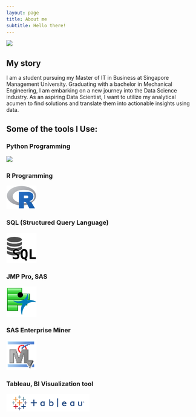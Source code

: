 ```yaml
---
layout: page
title: About me
subtitle: Hello there!
---
```


<img src="https://limyongkai.github.io/assets/img/profile-modified.png" width="180">

## My story

I am a student pursuing my Master of IT in Business at Singapore Management University. Graduating with a bachelor in Mechanical Engineering, I am embarking on a new journey into the Data Science industry. As an aspiring Data Scientist, I want to utilize my analytical acumen to find solutions and translate them into actionable insights using data.

## Some of the tools I Use:

### Python Programming
<img src="https://limyongkai.github.io/assets/img/python.png" width="180">

### R Programming
<img src="assets/img/R.png" width="80">

### SQL (Structured Query Language)
<img src="assets/img/SQL.png" width="80">

### JMP Pro, SAS
<img src="assets/img/jmp.png" width="80">

### SAS Enterprise Miner
<img src="assets/img/EM.png" width="80">

### Tableau, BI Visualization tool
<img src="assets/img/tableau.png" width="220">
